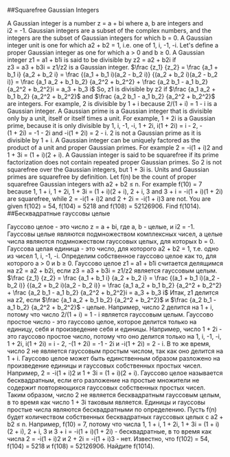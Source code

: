 ##Squarefree Gaussian Integers

A Gaussian integer is a number z = a + bi where a, b are integers and i2 = -1.
Gaussian integers are a subset of the complex numbers, and the integers are the subset of Gaussian integers for which b = 0.
A Gaussian integer unit is one for which a2 + b2 = 1, i.e. one of 1, i, -1, -i.
Let's define a proper Gaussian integer as one for which a > 0 and b ≥ 0.
A Gaussian integer z1 = a1 + b1i is said to be divisible by z2 = a2 + b2i if z3 = a3 + b3i = z1/z2 is a Gaussian integer.
$\frac {z_1} {z_2} = \frac {a_1 + b_1 i} {a_2 + b_2 i} = \frac {(a_1 + b_1 i)(a_2 - b_2 i)} {(a_2 + b_2 i)(a_2 - b_2 i)} = \frac {a_1 a_2 + b_1 b_2} {a_2^2 + b_2^2} + \frac  {a_2 b_1 - a_1 b_2}  {a_2^2 + b_2^2}i = a_3 + b_3 i$
So, z1 is divisible by z2 if $\frac {a_1 a_2 + b_1 b_2} {a_2^2 + b_2^2}$ and $\frac  {a_2 b_1 - a_1 b_2}  {a_2^2 + b_2^2}$ are integers.
For example, 2 is divisible by 1 + i because 2/(1 + i) = 1 - i is a Gaussian integer.
A Gaussian prime is a Gaussian integer that is divisible only by a unit, itself or itself times a unit.
For example, 1 + 2i is a Gaussian prime, because it is only divisible by 1, i, -1, -i, 1 + 2i, i(1 + 2i) = i - 2, -(1 + 2i) = -1 - 2i and -i(1 + 2i) = 2 - i.
2 is not a Gaussian prime as it is divisible by 1 + i.
A Gaussian integer can be uniquely factored as the product of a unit and proper Gaussian primes.
For example 2 = -i(1 + i)2 and 1 + 3i = (1 + i)(2 + i).
A Gaussian integer is said to be squarefree if its prime factorization does not contain repeated proper Gaussian primes.
So 2 is not squarefree over the Gaussian integers, but 1 + 3i is.
Units and Gaussian primes are squarefree by definition.
Let f(n) be the count of proper squarefree Gaussian integers with a2 + b2 ≤ n.
For example f(10) = 7 because 1, 1 + i, 1 + 2i, 1 + 3i = (1 + i)(2 + i), 2 + i, 3 and 3 + i = -i(1 + i)(1 + 2i) are squarefree, while 2 = -i(1 + i)2 and 2 + 2i = -i(1 + i)3 are not.
You are given f(102) = 54, f(104) = 5218 and f(108) = 52126906.
Find f(1014).
##Бесквадратные гауссовы целые

Гауссово целое - это число z = a + bi, где a, b - целые, и i2 = -1.
Гауссовы целые являются подмножеством комплексных чисел, а целые числа являются подмножеством гауссовых целых, для которых b = 0.
Гауссова целая единица - это число, для которого a2 + b2 = 1, т.е. одно из чисел 1, i, -1, -i.
Определим собственное гауссово целое как то, для которого a > 0 и b ≥ 0.
Гауссово целое z1 = a1 + b1i считается делящимся на z2 = a2 + b2i, если z3 = a3 + b3i = z1/z2 является гауссовым целым.
$\frac {z_1} {z_2} = \frac {a_1 + b_1 i} {a_2 + b_2 i} = \frac {(a_1 + b_1 i)(a_2 - b_2 i)} {(a_2 + b_2 i)(a_2 - b_2 i)} = \frac {a_1 a_2 + b_1 b_2} {a_2^2 + b_2^2} + \frac {a_2 b_1 - a_1 b_2} {a_2^2 + b_2^2}i = a_3 + b_3 i$
Итак, z1 делится на z2, если $\frac {a_1 a_2 + b_1 b_2} {a_2^2 + b_2^2}$ и $\frac {a_2 b_1 - a_1 b_2} {a_2^2 + b_2^2}$ - целые.
Например, число 2 делится на 1 + i, потому что число 2/(1 + i) = 1 - i является гауссовым целым.
Гауссово простое число - это гауссово целое, которое делится только на единицу, себя и произведение себя и единицы.
Например, число 1 + 2i - это гауссово простое число, потому что оно делится только на 1, i, -1, -i, 1 + 2i, i(1 + 2i) = i - 2, -(1 + 2i) = -1 - 2i и -i(1 + 2i) = 2 - i.
В то же время, число 2 не является гауссовым простым числом, так как оно делится на 1 + i.
Гауссово целое может быть единственным образом разложено на произведение единицы и гауссовых собственных простых чисел.
Например, 2 = -i(1 + i)2 и 1 + 3i = (1 + i)(2 + i).
Гауссово целое называется бесквадратным, если его разложение на простые множители не содержит повторяющихся гауссовых собственных простых чисел.
Таким образом, число 2 не является бесквадратным гауссовым целым, в то время как число 1 + 3i таковым является.
Единицы и гауссовы простые числа являются бесквадратными по определению.
Пусть f(n) будет количеством собственных бесквадратных гауссовых целых с a2 + b2 ≤ n.
Например, f(10) = 7, потому что числа 1, 1 + i, 1 + 2i, 1 + 3i = (1 + i)(2 + i), 2 + i, 3 и 3 + i = -i(1 + i)(1 + 2i) - бесквадратные, в то время как числа 2 = -i(1 + i)2 и 2 + 2i = -i(1 + i)3 - нет.
Известно, что f(102) = 54, f(104) = 5218 и f(108) = 52126906.
Найдите f(1014).
